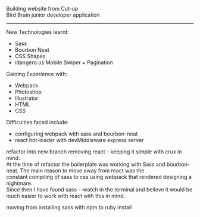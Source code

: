 Building website from Cut-up  
Bird Brain junior developer application  

--------------------------------------------
  
New Technologies learnt:  
 - Sass  
 - Bourbon Neat  
 - CSS Shapes  
 - idangero.us Mobile Swiper + Pagination  

Gaining Experience with:  
 - Webpack  
 - Photoshop  
 - Illustrator  
 - HTML
 - CSS

Difficulties faced include:  
 - configuring webpack with sass and bourbon-neat  
 - react hot-loader with devMiddleware express server  
 
refactor into new branch removing react - keeping it simple with crux in mind.  
At the time of refactor the boilerplate was working with Sass and bourbon-neat. The main reason to move away from react was the  
constant compiling of sass to css using webpack that rendered designing a nightmare.  
Since then I have found sass --watch in the terminal and believe it would be much easier to work with react with this in mind. 

moving from installing sass with npm to ruby install

  
   
     
